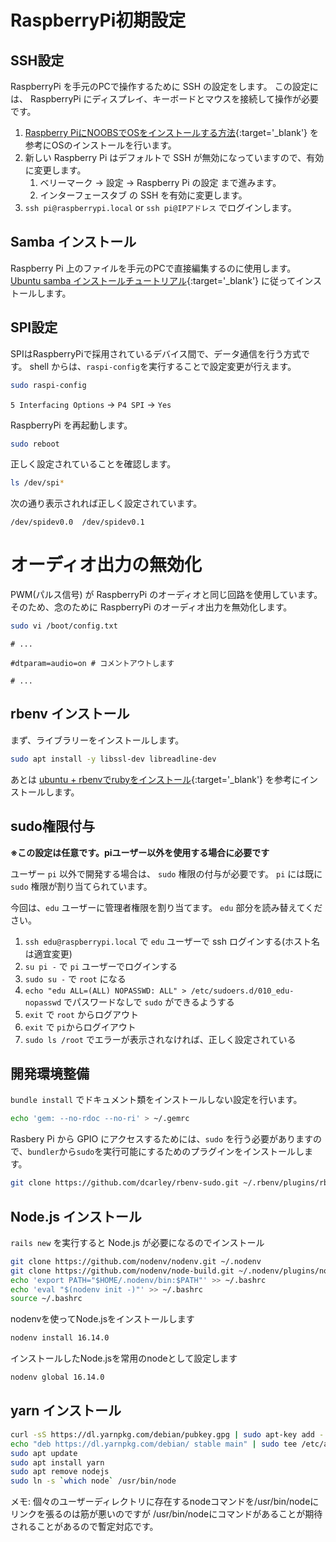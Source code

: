 # RaspberryPi初期設定

## SSH設定

RaspberryPi を手元のPCで操作するために SSH の設定をします。
この設定には、 RaspberryPi にディスプレイ、キーボードとマウスを接続して操作が必要です。

1. [Raspberry PiにNOOBSでOSをインストールする方法](https://www.raspberrypi.com/software/operating-systems/){:target='_blank'} を参考にOSのインストールを行います。
1. 新しい Raspberry Pi はデフォルトで SSH が無効になっていますので、有効に変更します。
    1. ベリーマーク -> 設定 -> Raspberry Pi の設定 まで進みます。
    2. インターフェースタブ の SSH を有効に変更します。
1. `ssh pi@raspberrypi.local` or `ssh pi@IPアドレス` でログインします。

## Samba インストール

Raspberry Pi 上のファイルを手元のPCで直接編集するのに使用します。
[Ubuntu samba インストールチュートリアル](https://tutorials.ubuntu.com/tutorial/install-and-configure-samba){:target='_blank'} に従ってインストールします。

## SPI設定

SPIはRaspberryPiで採用されているデバイス間で、データ通信を行う方式です。
shell からは、`raspi-config`を実行することで設定変更が行えます。

```bash
sudo raspi-config
```

`5 Interfacing Options` -> `P4 SPI` -> `Yes`

RaspberryPi を再起動します。

```bash
sudo reboot
```

正しく設定されていることを確認します。

```bash
ls /dev/spi*
```

次の通り表示されれば正しく設定されています。

```
/dev/spidev0.0  /dev/spidev0.1
```

# オーディオ出力の無効化

PWM(パルス信号) が RaspberryPi のオーディオと同じ回路を使用しています。 そのため、念のために RaspberryPi のオーディオ出力を無効化します。

```bash
sudo vi /boot/config.txt
```

```
# ...

#dtparam=audio=on # コメントアウトします

# ...
```

## rbenv インストール

まず、ライブラリーをインストールします。

```bash
sudo apt install -y libssl-dev libreadline-dev
```

あとは [ubuntu + rbenvでrubyをインストール](https://qiita.com/tanagoda/items/44d12ef0d52b2dc9d560){:target='_blank'} を参考にインストールします。

## sudo権限付与

**※この設定は任意です。piユーザー以外を使用する場合に必要です**

ユーザー `pi` 以外で開発する場合は、 `sudo` 権限の付与が必要です。
`pi` には既に `sudo` 権限が割り当てられています。

今回は、`edu` ユーザーに管理者権限を割り当てます。 `edu` 部分を読み替えてください。

1. `ssh edu@raspberrypi.local` で `edu` ユーザーで ssh ログインする(ホスト名は適宜変更)
1. `su pi -` で `pi` ユーザーでログインする
1. `sudo su -` で `root` になる
1. `echo "edu ALL=(ALL) NOPASSWD: ALL" > /etc/sudoers.d/010_edu-nopasswd` でパスワードなしで `sudo` ができるようする
1. `exit` で `root` からログアウト
1. `exit` で `pi`からログイアウト
1. `sudo ls /root` でエラーが表示されなければ、正しく設定されている

## 開発環境整備

`bundle install` でドキュメント類をインストールしない設定を行います。

```bash
echo 'gem: --no-rdoc --no-ri' > ~/.gemrc
```

Rasbery Pi から GPIO にアクセスするためには、`sudo` を行う必要がありますので、`bundler`から`sudo`を実行可能にするためのプラグインをインストールします。

```bash
git clone https://github.com/dcarley/rbenv-sudo.git ~/.rbenv/plugins/rbenv-sudo
```

## Node.js インストール

`rails new` を実行すると Node.js が必要になるのでインストール

```bash
git clone https://github.com/nodenv/nodenv.git ~/.nodenv
git clone https://github.com/nodenv/node-build.git ~/.nodenv/plugins/node-build
echo 'export PATH="$HOME/.nodenv/bin:$PATH"' >> ~/.bashrc
echo 'eval "$(nodenv init -)"' >> ~/.bashrc
source ~/.bashrc
```

nodenvを使ってNode.jsをインストールします

```bash
nodenv install 16.14.0
```

インストールしたNode.jsを常用のnodeとして設定します

```bash
nodenv global 16.14.0
```

## yarn インストール

```bash
curl -sS https://dl.yarnpkg.com/debian/pubkey.gpg | sudo apt-key add -
echo "deb https://dl.yarnpkg.com/debian/ stable main" | sudo tee /etc/apt/sources.list.d/yarn.list
sudo apt update
sudo apt install yarn
sudo apt remove nodejs
sudo ln -s `which node` /usr/bin/node
```
メモ:
   個々のユーザーディレクトリに存在するnodeコマンドを/usr/bin/nodeにリンクを張るのは筋が悪いのですが
   /usr/bin/nodeにコマンドがあることが期待されることがあるので暫定対応です。
